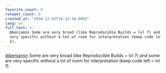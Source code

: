 ```yaml
---
favorite_count: 0
retweet_count: 0
created_at: "2018-12-03T18:32:18.000Z"
lang: en
full_text: >-
  @benjamin Some are very broad (like Reproducible Builds = lvl 7) and some are
  very specific without a lot of room for interpretation (keep code left = lvl
  1).
---
```


[@benjamin](https://twitter.com/benjamin) Some are very broad (like Reproducible
Builds = lvl 7) and some are very specific without a lot of room for
interpretation (keep code left = lvl 1).
